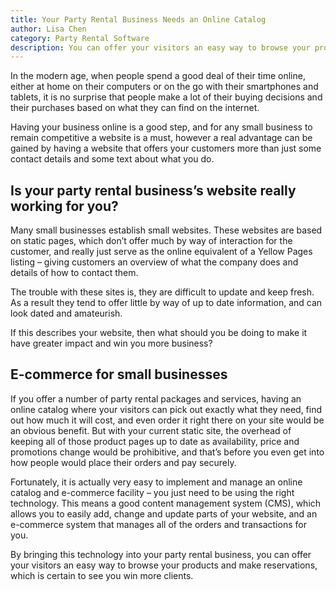 ```yaml
---
title: Your Party Rental Business Needs an Online Catalog
author: Lisa Chen
category: Party Rental Software
description: You can offer your visitors an easy way to browse your products and make reservations, which is certain to see you win more clients.
---
```

<p>In the modern age, when people spend a good deal of their time online, either at home on their computers or on the go with their smartphones and tablets, it is no surprise that people make a lot of their buying decisions and their purchases based on what they can find on the internet.</p><p>Having your business online is a good step, and for any small business to remain competitive a website is a must, however a real advantage can be gained by having a website that offers your customers more than just some contact details and some text about what you do.</p><h2>Is your party rental business’s website really working for you?</h2><p>Many small businesses establish small websites. These websites are based on static pages, which don’t offer much by way of interaction for the customer, and really just serve as the online equivalent of a Yellow Pages listing – giving customers an overview of what the company does and details of how to contact them. </p><p>The trouble with these sites is, they are difficult to update and keep fresh. As a result they tend to offer little by way of up to date information, and can look dated and amateurish.</p><p>If this describes your website, then what should you be doing to make it have greater impact and win you more business? </p><h2>E-commerce for small businesses </h2><p>If you offer a number of party rental packages and services, having an online catalog where your visitors can pick out exactly what they need, find out how much it will cost, and even order it right there on your site would be an obvious benefit. But with your current static site, the overhead of keeping all of those product pages up to date as availability, price and promotions change would be prohibitive, and that’s before you even get into how people would place their orders and pay securely.</p><p>Fortunately, it is actually very easy to implement and manage an online catalog and e-commerce facility – you just need to be using the right technology. This means a good content management system (CMS), which allows you to easily add, change and update parts of your website, and an e-commerce system that manages all of the orders and transactions for you.</p><p>By bringing this technology into your party rental business, you can offer your visitors an easy way to browse your products and make reservations, which is certain to see you win more clients.</p>